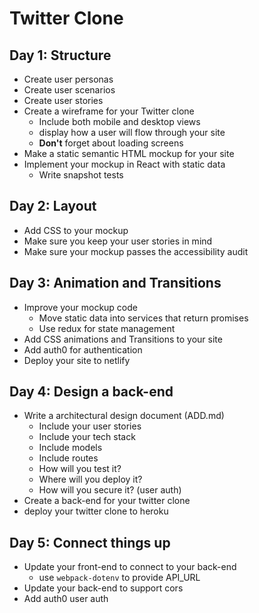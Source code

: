 # Twitter Clone

## Day 1: Structure

* Create user personas
* Create user scenarios
* Create user stories
* Create a wireframe for your Twitter clone
  * Include both mobile and desktop views
  * display how a user will flow through your site
  * **Don't** forget about loading screens
* Make a static semantic HTML mockup for your site
* Implement your mockup in React with static data
  * Write snapshot tests

## Day 2: Layout

* Add CSS to your mockup
* Make sure you keep your user stories in mind
* Make sure your mockup passes the accessibility audit

## Day 3: Animation and Transitions

* Improve your mockup code
  * Move static data into services that return promises
  * Use redux for state management
* Add CSS animations and Transitions to your site
* Add auth0 for authentication
* Deploy your site to netlify

## Day 4: Design a back-end

* Write a architectural design document (ADD.md)
  * Include your user stories
  * Include your tech stack
  * Include models
  * Include routes
  * How will you test it?
  * Where will you deploy it?
  * How will you secure it? (user auth)
* Create a back-end for your twitter clone
* deploy your twitter clone to heroku

## Day 5: Connect things up

* Update your front-end to connect to your back-end
  * use `webpack-dotenv` to provide API_URL
* Update your back-end to support cors
* Add auth0 user auth

